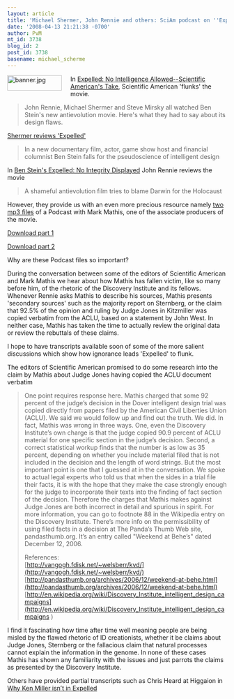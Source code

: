 ```yaml
---
layout: article
title: 'Michael Shermer, John Rennie and others: SciAm podcast on ''Expelled'''
date: '2008-04-13 21:21:38 -0700'
author: PvM
mt_id: 3738
blog_id: 2
post_id: 3738
basename: michael_scherme
---
```

[<img src="http://pandasthumb.org/archives/banner-thumb-125x35.jpg" alt="banner.jpg" width="125" height="35" style="float: left; margin: 0 20px 20px 0;" class="mt-image-left" />](http://www.expelledexposed.com)
In [Expelled: No Intelligence Allowed--Scientific American's Take](http://www.sciam.com/article.cfm?id=sciam-reviews-expelled), Scientific American 'flunks' the movie. 

> John Rennie, Michael Shermer and Steve Mirsky all watched Ben Stein's new antievolution movie. Here's what they had to say about its design flaws.

[Shermer reviews 'Expelled'](http://www.sciam.com/article.cfm?id=ben-steins-expelled-review-michael-shermer)

> In a new documentary film, actor, game show host and financial columnist Ben Stein falls for the pseudoscience of intelligent design

In [Ben Stein's Expelled: No Integrity Displayed](http://www.sciam.com/article.cfm?id=ben-steins-expelled-review-john-rennie) John Rennie reviews the movie

> A shameful antievolution film tries to blame Darwin for the Holocaust

However, they provide us with an even more precious resource namely [two mp3 files](http://www.sciam.com/article.cfm?id=a-conversation-with-mark-mathis) of a Podcast with Mark Mathis, one of the associate producers of the movie.

[Download part 1](http://www.sciam.com/media/sound/2008-04_matthis-sciam-roundtable_p1.mp3)

[Download part 2](http://www.sciam.com/media/sound/2008-04_matthis-sciam-roundtable_p2.mp3)

Why are these Podcast files so important?

During the conversation between some of the editors of Scientific American and Mark Mathis we hear about how Mathis has fallen victim, like so many before him, of the rhetoric of the Discovery Institute and its fellows. Whenever Rennie asks Mathis to describe his sources, Mathis presents 'secondary sources' such as the majority report on Sternberg, or the claim that 92.5% of the opinion and ruling by Judge Jones in Kitzmiller was copied verbatim from the ACLU, based on a statement by John West. In neither case, Mathis has taken the time to actually review the original data or review the rebuttals of these claims.

I hope to have transcripts available soon of some of the more salient discussions which show how ignorance leads 'Expelled' to flunk.

The editors of Scientific American promised to do some research into the claim by Mathis about Judge Jones having copied the ACLU document verbatim

> One point requires response here.  Mathis charged that some 92 percent of the judge’s decision in the Dover intelligent design trial was copied directly from papers filed by the American Civil Liberties Union (ACLU).  We said we would follow up and find out the truth.  We did.  In fact, Mathis was wrong in three ways.  One, even the Discovery Institute’s own charge is that the judge copied 90.9 percent of ACLU material for one specific section in the judge’s decision.  Second, a correct statistical workup finds that the number is as low as 35 percent, depending on whether you include material filed that is not included in the decision and the length of word strings.  But the most important point is one that I guessed at in the conversation.  We spoke to actual legal experts who told us that when the sides in a trial file their facts, it is with the hope that they make the case strongly enough for the judge to incorporate their texts into the finding of fact section of the decision.  Therefore the charges that Mathis makes against Judge Jones are both incorrect in detail and spurious in spirit.  For more information, you can go to footnote 88 in the Wikipedia entry on the Discovery Institute.  There’s more info on the permissibility of using filed facts in a decision at The Panda’s Thumb Web site, pandasthumb.org.  It’s an entry called "Weekend at Behe’s" dated December 12, 2006.
> 
> References:
> <br />
> [http://vangogh.fdisk.net/~welsberr/kvd/](http://vangogh.fdisk.net/~welsberr/kvd/) <br />
> [http://pandasthumb.org/archives/2006/12/weekend-at-behe.html](http://pandasthumb.org/archives/2006/12/weekend-at-behe.html) <br />
> [http://en.wikipedia.org/wiki/Discovery_Institute_intelligent_design_campaigns](http://en.wikipedia.org/wiki/Discovery_Institute_intelligent_design_campaigns  )


I find it fascinating how time after time well meaning people are being misled by the flawed rhetoric of ID creationists, whether it be claims about Judge Jones, Sternberg or the fallacious claim that natural processes cannot explain the information in the genome. In none of these cases Mathis has shown any familiarity with the issues and just parrots the claims as presented by the Discovery Institute.

Others have provided partial transcripts such as Chris Heard at Higgaion in [Why Ken Miller isn’t in Expelled](http://www.heardworld.com/higgaion/?p=999)
